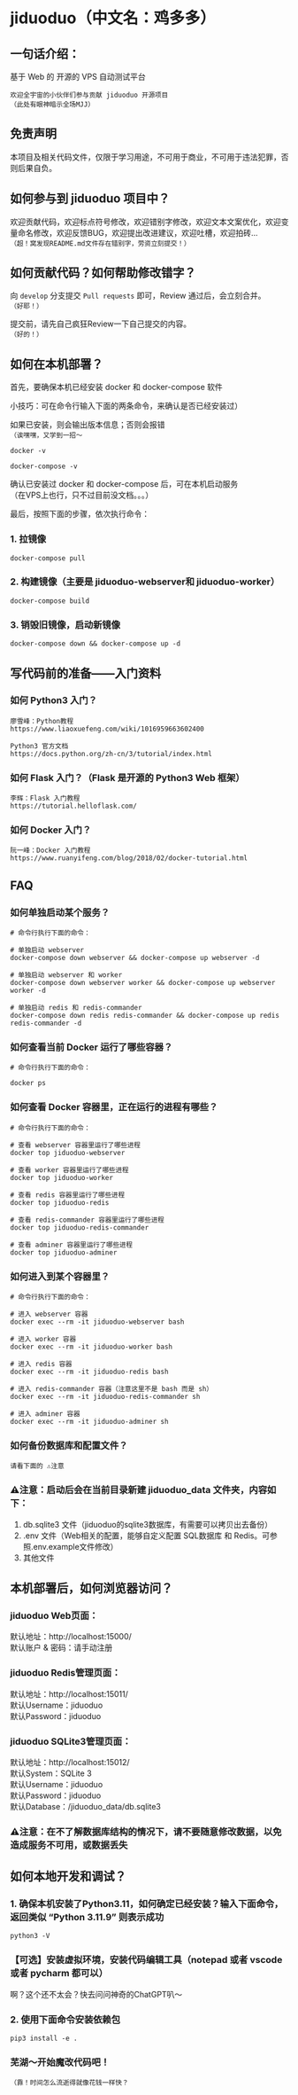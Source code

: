 # jiduoduo（中文名：鸡多多）

## 一句话介绍：

基于 Web 的 开源的 VPS 自动测试平台

`欢迎全宇宙的小伙伴们参与贡献 jiduoduo 开源项目 `  
`（此处有眼神暗示全场MJJ）`

## 免责声明

本项目及相关代码文件，仅限于学习用途，不可用于商业，不可用于违法犯罪，否则后果自负。

## 如何参与到 jiduoduo 项目中？

欢迎贡献代码，欢迎标点符号修改，欢迎错别字修改，欢迎文本文案优化，欢迎变量命名修改，欢迎反馈BUG，欢迎提出改进建议，欢迎吐槽，欢迎拍砖...    
`（超！窝发现README.md文件存在错别字，劳资立刻提交！）`

## 如何贡献代码？如何帮助修改错字？

向 `develop` 分支提交 `Pull requests` 即可，Review 通过后，会立刻合并。  
`（好耶！）`

提交前，请先自己疯狂Review一下自己提交的内容。  
`（好的！）`

## 如何在本机部署？

首先，要确保本机已经安装 docker 和 docker-compose 软件

小技巧：可在命令行输入下面的两条命令，来确认是否已经安装过）

如果已安装，则会输出版本信息；否则会报错  
`（诶嘿嘿，又学到一招～`

    docker -v

    docker-compose -v

确认已安装过 docker 和 docker-compose 后，可在本机启动服务  
（在VPS上也行，只不过目前没文档。。。）

最后，按照下面的步骤，依次执行命令：

### 1. 拉镜像

    docker-compose pull 

### 2. 构建镜像（主要是 jiduoduo-webserver和 jiduoduo-worker）

    docker-compose build

### 3. 销毁旧镜像，启动新镜像

    docker-compose down && docker-compose up -d

## 写代码前的准备——入门资料

### 如何 Python3 入门？

    廖雪峰：Python教程
    https://www.liaoxuefeng.com/wiki/1016959663602400

    Python3 官方文档
    https://docs.python.org/zh-cn/3/tutorial/index.html

### 如何 Flask 入门？（Flask 是开源的 Python3 Web 框架）

    李辉：Flask 入门教程
    https://tutorial.helloflask.com/

### 如何 Docker 入门？

    阮一峰：Docker 入门教程
    https://www.ruanyifeng.com/blog/2018/02/docker-tutorial.html

## FAQ

### 如何单独启动某个服务？

    # 命令行执行下面的命令：

    # 单独启动 webserver
    docker-compose down webserver && docker-compose up webserver -d
    
    # 单独启动 webserver 和 worker
    docker-compose down webserver worker && docker-compose up webserver worker -d

    # 单独启动 redis 和 redis-commander
    docker-compose down redis redis-commander && docker-compose up redis redis-commander -d

### 如何查看当前 Docker 运行了哪些容器？

    # 命令行执行下面的命令：

    docker ps

### 如何查看 Docker 容器里，正在运行的进程有哪些？

    # 命令行执行下面的命令：

    # 查看 webserver 容器里运行了哪些进程
    docker top jiduoduo-webserver

    # 查看 worker 容器里运行了哪些进程
    docker top jiduoduo-worker
    
    # 查看 redis 容器里运行了哪些进程
    docker top jiduoduo-redis

    # 查看 redis-commander 容器里运行了哪些进程
    docker top jiduoduo-redis-commander

    # 查看 adminer 容器里运行了哪些进程
    docker top jiduoduo-adminer

### 如何进入到某个容器里？

    # 命令行执行下面的命令：

    # 进入 webserver 容器
    docker exec --rm -it jiduoduo-webserver bash

    # 进入 worker 容器
    docker exec --rm -it jiduoduo-worker bash

    # 进入 redis 容器
    docker exec --rm -it jiduoduo-redis bash

    # 进入 redis-commander 容器（注意这里不是 bash 而是 sh）
    docker exec --rm -it jiduoduo-redis-commander sh

    # 进入 adminer 容器
    docker exec --rm -it jiduoduo-adminer sh

### 如何备份数据库和配置文件？

`请看下面的 ⚠️注意`

### ⚠️注意：启动后会在当前目录新建 jiduoduo_data 文件夹，内容如下：

1. db.sqlite3 文件（jiduoduo的sqlite3数据库，有需要可以拷贝出去备份）
2. .env 文件（Web相关的配置，能够自定义配置 SQL数据库 和 Redis。可参照.env.example文件修改）
3. 其他文件

## 本机部署后，如何浏览器访问？

### jiduoduo Web页面：

默认地址：http://localhost:15000/    
默认账户 & 密码：请手动注册

### jiduoduo Redis管理页面：

默认地址：http://localhost:15011/  
默认Username：jiduoduo  
默认Password：jiduoduo

### jiduoduo SQLite3管理页面：

默认地址：http://localhost:15012/  
默认System：SQLite 3  
默认Username：jiduoduo  
默认Password：jiduoduo  
默认Database：/jiduoduo_data/db.sqlite3

### ⚠️注意：在不了解数据库结构的情况下，请不要随意修改数据，以免造成服务不可用，或数据丢失

## 如何本地开发和调试？

### 1. 确保本机安装了Python3.11，如何确定已经安装？输入下面命令，返回类似 “Python 3.11.9” 则表示成功

    python3 -V 

### 【可选】安装虚拟环境，安装代码编辑工具（notepad 或者 vscode 或者 pycharm 都可以）

啊？这个还不太会？快去问问神奇的ChatGPT叭～

### 2. 使用下面命令安装依赖包

    pip3 install -e .

### 芜湖～开始魔改代码吧！

`（靠！时间怎么流逝得就像花钱一样快？`
 

